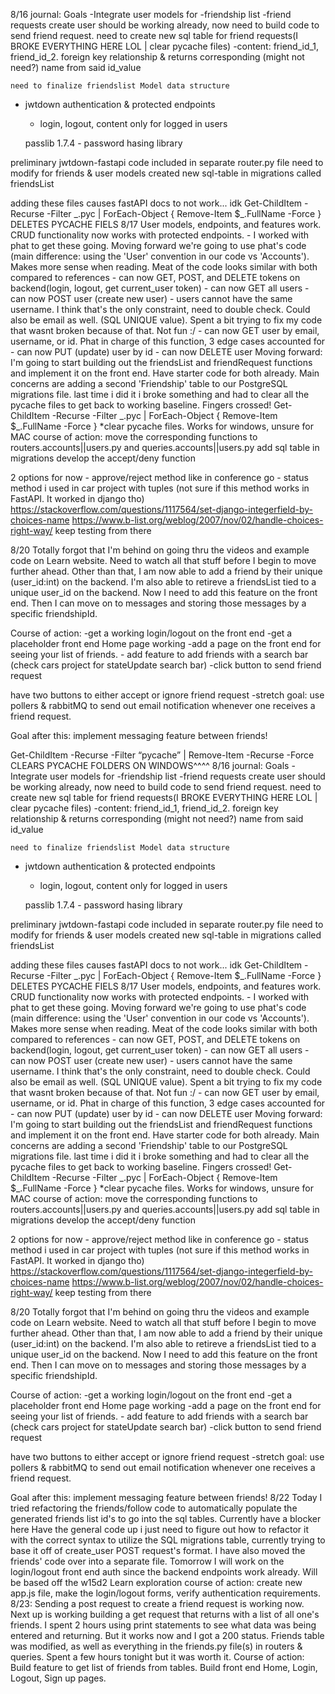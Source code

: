8/16 journal:
Goals
-Integrate user models for
-friendship list
-friend requests
create user should be working already, now need to build code to send friend request.
need to create new sql table for friend requests(I BROKE EVERYTHING HERE LOL | clear pycache files)
-content: friend_id_1, friend_id_2. foreign key relationship & returns corresponding (might not need?)
name from said id_value

    need to finalize friendslist Model data structure

- jwtdown authentication & protected endpoints

  - login, logout, content only for logged in users

  passlib 1.7.4 - password hasing library

preliminary jwtdown-fastapi code included in separate router.py file
need to modify for friends & user models
created new sql-table in migrations called friendsList

adding these files causes fastAPI docs to not work... idk
Get-ChildItem -Recurse -Filter _.pyc | ForEach-Object { Remove-Item $\_.FullName -Force }
DELETES PYCACHE FIELS
8/17
User models, endpoints, and features work. CRUD functionality now works with protected endpoints. - I worked with phat to get these going. Moving forward we're going to use phat's code
(main difference: using the 'User' convention in our code vs 'Accounts'). Makes more sense
when reading. Meat of the code looks similar with both compared to references - can now GET, POST, and DELETE tokens on backend(login, logout, get current_user token) - can now GET all users - can now POST user (create new user) - users cannot have the same username. I think that's the only constraint, need to double check. Could also be email as well. (SQL UNIQUE value). Spent a bit trying to fix my code that wasnt broken because of that. Not fun :/ - can now GET user by email, username, or id. Phat in charge of this function, 3 edge cases accounted for - can now PUT (update) user by id - can now DELETE user
Moving forward: I'm going to start building out the friendsList and friendRequest functions and implement it on the front end. Have starter code for both already. Main concerns are adding a second 'Friendship' table to our PostgreSQL migrations file. last time i did it i broke something and had to clear all the pycache files to get back to working baseline. Fingers crossed!
Get-ChildItem -Recurse -Filter _.pyc | ForEach-Object { Remove-Item $\_.FullName -Force }
\*clear pycache files. Works for windows, unsure for MAC
course of action: move the corresponding functions to routers.accounts||users.py and queries.accounts||users.py
add sql table in migrations
develop the accept/deny function

2 options for now - approve/reject method like in conference go - status method i used in car project with tuples (not sure if this method works in FastAPI. It worked in django tho)
https://stackoverflow.com/questions/1117564/set-django-integerfield-by-choices-name
https://www.b-list.org/weblog/2007/nov/02/handle-choices-right-way/
keep testing from there

8/20
Totally forgot that I'm behind on going thru the videos and example code on Learn website. Need to watch all that stuff before I begin to move further ahead.
Other than that, I am now able to add a friend by their unique (user_id:int) on the backend. I'm also able to retireve a friendsList tied to a unique user_id on the backend. Now I need to add this feature on the front end. Then I can move on to messages and storing those messages by a specific friendshipId.

Course of action:
-get a working login/logout on the front end
-get a placeholder front end Home page working
-add a page on the front end for seeing your list of friends. - add feature to add friends with a search bar (check cars project for stateUpdate search bar)
-click button to send friend request

have two buttons to either accept or ignore friend request
-stretch goal: use pollers & rabbitMQ to send out email notification whenever one receives a friend request.

Goal after this: implement messaging feature between friends!

Get-ChildItem -Recurse -Filter “pycache” | Remove-Item -Recurse -Force
CLEARS PYCACHE FOLDERS ON WINDOWS^^^^
8/16 journal:
Goals
-Integrate user models for
-friendship list
-friend requests
create user should be working already, now need to build code to send friend request.
need to create new sql table for friend requests(I BROKE EVERYTHING HERE LOL | clear pycache files)
-content: friend_id_1, friend_id_2. foreign key relationship & returns corresponding (might not need?)
name from said id_value

    need to finalize friendslist Model data structure

- jwtdown authentication & protected endpoints

  - login, logout, content only for logged in users

  passlib 1.7.4 - password hasing library

preliminary jwtdown-fastapi code included in separate router.py file
need to modify for friends & user models
created new sql-table in migrations called friendsList

adding these files causes fastAPI docs to not work... idk
Get-ChildItem -Recurse -Filter _.pyc | ForEach-Object { Remove-Item $\_.FullName -Force }
DELETES PYCACHE FIELS
8/17
User models, endpoints, and features work. CRUD functionality now works with protected endpoints. - I worked with phat to get these going. Moving forward we're going to use phat's code
(main difference: using the 'User' convention in our code vs 'Accounts'). Makes more sense
when reading. Meat of the code looks similar with both compared to references - can now GET, POST, and DELETE tokens on backend(login, logout, get current_user token) - can now GET all users - can now POST user (create new user) - users cannot have the same username. I think that's the only constraint, need to double check. Could also be email as well. (SQL UNIQUE value). Spent a bit trying to fix my code that wasnt broken because of that. Not fun :/ - can now GET user by email, username, or id. Phat in charge of this function, 3 edge cases accounted for - can now PUT (update) user by id - can now DELETE user
Moving forward: I'm going to start building out the friendsList and friendRequest functions and implement it on the front end. Have starter code for both already. Main concerns are adding a second 'Friendship' table to our PostgreSQL migrations file. last time i did it i broke something and had to clear all the pycache files to get back to working baseline. Fingers crossed!
Get-ChildItem -Recurse -Filter _.pyc | ForEach-Object { Remove-Item $\_.FullName -Force }
\*clear pycache files. Works for windows, unsure for MAC
course of action: move the corresponding functions to routers.accounts||users.py and queries.accounts||users.py
add sql table in migrations
develop the accept/deny function

2 options for now - approve/reject method like in conference go - status method i used in car project with tuples (not sure if this method works in FastAPI. It worked in django tho)
https://stackoverflow.com/questions/1117564/set-django-integerfield-by-choices-name
https://www.b-list.org/weblog/2007/nov/02/handle-choices-right-way/
keep testing from there

8/20
Totally forgot that I'm behind on going thru the videos and example code on Learn website. Need to watch all that stuff before I begin to move further ahead.
Other than that, I am now able to add a friend by their unique (user_id:int) on the backend. I'm also able to retireve a friendsList tied to a unique user_id on the backend. Now I need to add this feature on the front end. Then I can move on to messages and storing those messages by a specific friendshipId.

Course of action:
-get a working login/logout on the front end
-get a placeholder front end Home page working
-add a page on the front end for seeing your list of friends. - add feature to add friends with a search bar (check cars project for stateUpdate search bar)
-click button to send friend request

have two buttons to either accept or ignore friend request
-stretch goal: use pollers & rabbitMQ to send out email notification whenever one receives a friend request.

Goal after this: implement messaging feature between friends!
8/22
Today I tried refactoring the friends/follow code to automatically populate the generated friends list id's to go into the sql tables. Currently have a blocker here
Have the general code up i just need to figure out how to refactor it with the correct syntax to utilize the SQL migrations table, currently trying to base it off of create_user POST request's format.
I have also moved the friends' code over into a separate file.
Tomorrow I will work on the login/logout front end auth since the backend endpoints work already. Will be based off the w15d2 Learn exploration
course of action:
create new app.js file, make the login/logout forms, verify authentication requirements.
8/23:
Sending a post request to create a friend request is working now. Next up is working building a get request that returns with a list of all one's friends. I spent 2 hours using print statements to see what data was being entered and returning. But it works now and I got a 200 status.
Friends table was modified, as well as everything in the friends.py file(s) in routers & queries. Spent a few hours tonight but it was worth it.
Course of action:
Build feature to get list of friends from tables.
Build front end Home, Login, Logout, Sign up pages.
